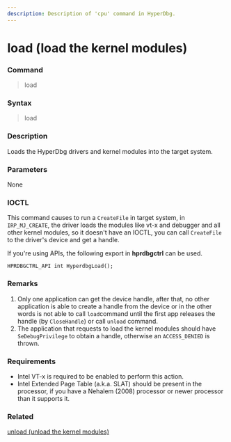 ```yaml
---
description: Description of 'cpu' command in HyperDbg.
---
```


# load \(load the kernel modules\)

### Command

> load

### Syntax

> load

### Description

Loads the HyperDbg drivers and kernel modules into the target system.

### Parameters

None

### IOCTL

This command causes to run a `CreateFile` in target system, in `IRP_MJ_CREATE`, the driver loads the modules like vt-x and debugger and all other kernel modules, so it doesn't have an IOCTL, you can call `CreateFile` to the driver's device and get a handle.

If you're using APIs, the following export in **hprdbgctrl** can be used.

```text
HPRDBGCTRL_API int HyperdbgLoad();
```

### **Remarks**

1. Only one application can get the device handle, after that, no other application is able to create a handle from the device or in the other words is not able to call `load`command until the first app releases the handle \(by `CloseHandle`\) or call `unload` command. 
2. The application that requests to load the kernel modules should have `SeDebugPrivilege` to obtain a handle, otherwise an `ACCESS_DENIED` is thrown.

### Requirements

* Intel VT-x is required to be enabled to perform this action.
* Intel Extended Page Table \(a.k.a. SLAT\) should be present in the processor, if you have a Nehalem \(2008\) processor or newer processor than it supports it.

### Related

[unload \(unload the kernel modules\)](https://docs.hyperdbg.com/commands/debugging-commands/unload)

